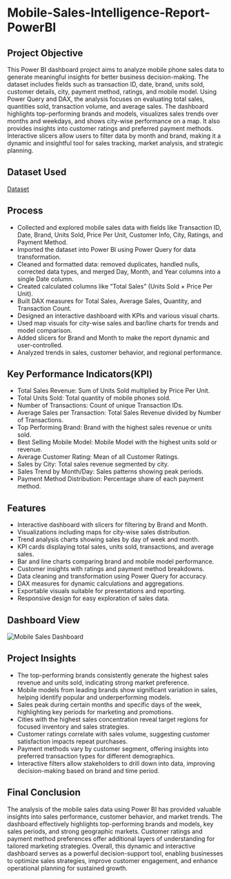 # Mobile-Sales-Intelligence-Report-PowerBI
## Project Objective
This Power BI dashboard project aims to analyze mobile phone sales data to generate meaningful insights for better business decision-making. The dataset includes fields such as transaction ID, date, brand, units sold, customer details, city, payment method, ratings, and mobile model. Using Power Query and DAX, the analysis focuses on evaluating total sales, quantities sold, transaction volume, and average sales. The dashboard highlights top-performing brands and models, visualizes sales trends over months and weekdays, and shows city-wise performance on a map. It also provides insights into customer ratings and preferred payment methods. Interactive slicers allow users to filter data by month and brand, making it a dynamic and insightful tool for sales tracking, market analysis, and strategic planning.

## Dataset Used
<a href="https://github.com/shantijul4585/Mobile-Sales-Intelligence-Report-PowerBI/blob/main/Mobile%20Sales%20Dashboard%20Using%20PowerBI.pbix">Dataset</a>

## Process
- Collected and explored mobile sales data with fields like Transaction ID, Date, Brand, Units Sold, Price Per Unit, Customer Info, City, Ratings, and Payment Method.
- Imported the dataset into Power BI using Power Query for data transformation.
- Cleaned and formatted data: removed duplicates, handled nulls, corrected data types, and merged Day, Month, and Year columns into a single Date column.
- Created calculated columns like “Total Sales” (Units Sold × Price Per Unit).
- Built DAX measures for Total Sales, Average Sales, Quantity, and Transaction Count.
- Designed an interactive dashboard with KPIs and various visual charts.
- Used map visuals for city-wise sales and bar/line charts for trends and model comparison.
- Added slicers for Brand and Month to make the report dynamic and user-controlled.
- Analyzed trends in sales, customer behavior, and regional performance.

## Key Performance Indicators(KPI)
- Total Sales Revenue: Sum of Units Sold multiplied by Price Per Unit.
- Total Units Sold: Total quantity of mobile phones sold.
- Number of Transactions: Count of unique Transaction IDs.
- Average Sales per Transaction: Total Sales Revenue divided by Number of Transactions.
- Top Performing Brand: Brand with the highest sales revenue or units sold.
- Best Selling Mobile Model: Mobile Model with the highest units sold or revenue.
- Average Customer Rating: Mean of all Customer Ratings.
- Sales by City: Total sales revenue segmented by city.
- Sales Trend by Month/Day: Sales patterns showing peak periods.
- Payment Method Distribution: Percentage share of each payment method.

## Features
- Interactive dashboard with slicers for filtering by Brand and Month.
- Visualizations including maps for city-wise sales distribution.
- Trend analysis charts showing sales by day of week and month.
- KPI cards displaying total sales, units sold, transactions, and average sales.
- Bar and line charts comparing brand and mobile model performance.
- Customer insights with ratings and payment method breakdowns.
- Data cleaning and transformation using Power Query for accuracy.
- DAX measures for dynamic calculations and aggregations.
- Exportable visuals suitable for presentations and reporting.
- Responsive design for easy exploration of sales data.

## Dashboard View
![Mobile Sales Dashboard](https://github.com/user-attachments/assets/33ab8193-37fb-4c88-853c-74f9e61087c5)

## Project Insights
- The top-performing brands consistently generate the highest sales revenue and units sold, indicating strong market preference.
- Mobile models from leading brands show significant variation in sales, helping identify popular and underperforming models.
- Sales peak during certain months and specific days of the week, highlighting key periods for marketing and promotions.
- Cities with the highest sales concentration reveal target regions for focused inventory and sales strategies.
- Customer ratings correlate with sales volume, suggesting customer satisfaction impacts repeat purchases.
- Payment methods vary by customer segment, offering insights into preferred transaction types for different demographics.
- Interactive filters allow stakeholders to drill down into data, improving decision-making based on brand and time period.

## Final Conclusion
The analysis of the mobile sales data using Power BI has provided valuable insights into sales performance, customer behavior, and market trends. The dashboard effectively highlights top-performing brands and models, key sales periods, and strong geographic markets. Customer ratings and payment method preferences offer additional layers of understanding for tailored marketing strategies. Overall, this dynamic and interactive dashboard serves as a powerful decision-support tool, enabling businesses to optimize sales strategies, improve customer engagement, and enhance operational planning for sustained growth.

